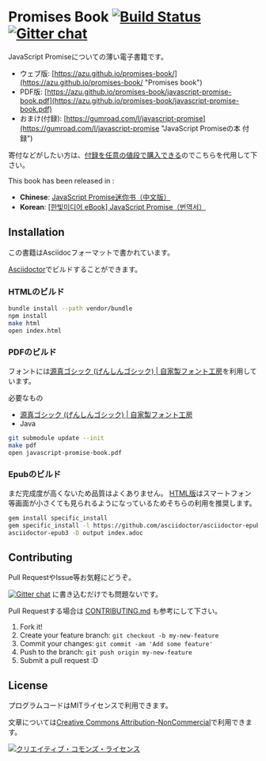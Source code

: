 # Promises Book [![Build Status](https://travis-ci.org/azu/promises-book.svg)](https://travis-ci.org/azu/promises-book) [![Gitter chat](https://badges.gitter.im/azu/promises-book.png)](https://gitter.im/azu/promises-book)

JavaScript Promiseについての薄い電子書籍です。

- ウェブ版: [https://azu.github.io/promises-book/](https://azu.github.io/promises-book/ "Promises book")
- PDF版: [https://azu.github.io/promises-book/javascript-promise-book.pdf](https://azu.github.io/promises-book/javascript-promise-book.pdf)
- おまけ(付録): [https://gumroad.com/l/javascript-promise](https://gumroad.com/l/javascript-promise "JavaScript Promiseの本 付録")

寄付などがしたい方は、[付録を任意の値段で購入できる](https://gumroad.com/l/javascript-promise "JavaScript Promiseの本 付録")のでこちらを代用して下さい。

This book has been released in :

- **Chinese**: [JavaScript Promise迷你书（中文版）](http://liubin.github.io/promises-book/)
- **Korean**: [\[한빛미디어 eBook\] JavaScript Promise（번역서）](http://www.hanbit.co.kr/ebook/look.html?isbn=9788968487293)

## Installation

この書籍はAsciidocフォーマットで書かれています。

[Asciidoctor](https://asciidoctor.org/ "Asciidoctor")でビルドすることができます。

### HTMLのビルド

``` sh
bundle install --path vendor/bundle
npm install
make html
open index.html
```

### PDFのビルド

フォントには[源真ゴシック (げんしんゴシック) | 自家製フォント工房](http://jikasei.me/font/genshin/ "源真ゴシック (げんしんゴシック) | 自家製フォント工房")を利用しています。

必要なもの

* [源真ゴシック (げんしんゴシック) | 自家製フォント工房](http://jikasei.me/font/genshin/ "源真ゴシック (げんしんゴシック) | 自家製フォント工房")
* Java

``` sh
git submodule update --init
make pdf
open javascript-promise-book.pdf
```

### Epubのビルド

まだ完成度が高くないため品質はよくありません。
[HTML版](https://azu.github.io/promises-book/)はスマートフォン等画面が小さくても見られるようになっているためそちらの利用を推奨します。

``` sh
gem install specific_install
gem specific_install -l https://github.com/asciidoctor/asciidoctor-epub3
asciidoctor-epub3 -D output index.adoc
```

## Contributing

Pull RequestやIssue等お気軽にどうぞ。

[![Gitter chat](https://badges.gitter.im/azu/promises-book.png)](https://gitter.im/azu/promises-book) に書き込むだけでも問題ないです。

Pull Requestする場合は [CONTRIBUTING.md](CONTRIBUTING.md "CONTRIBUTING.md") も参考にして下さい。

1. Fork it!
2. Create your feature branch: `git checkout -b my-new-feature`
3. Commit your changes: `git commit -am 'Add some feature'`
4. Push to the branch: `git push origin my-new-feature`
5. Submit a pull request :D

## License

プログラムコードはMITライセンスで利用できます。

文章については<a rel="license" href="https://creativecommons.org/licenses/by-nc/4.0/">Creative Commons Attribution-NonCommercial</a>で利用できます。

<a rel="license" href="http://creativecommons.org/licenses/by-nc/4.0/"><img alt="クリエイティブ・コモンズ・ライセンス" style="border-width:0" src="http://i.creativecommons.org/l/by-nc/4.0/88x31.png" /></a>
